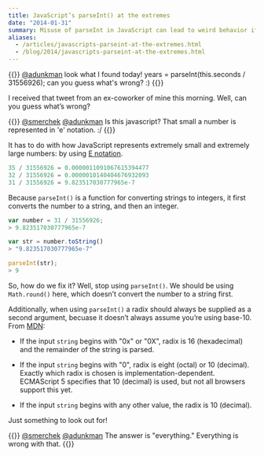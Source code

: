 ```yaml
---
title: JavaScript’s parseInt() at the extremes
date: "2014-01-31"
summary: Misuse of parseInt in JavaScript can lead to weird behavior if the number being parsed is large or small enough to be represented in E notation.
aliases:
  - /articles/javascripts-parseint-at-the-extremes.html
  - /blog/2014/javascripts-parseint-at-the-extremes.html
---
```


{{<tweet src="https://twitter.com/smerchek/statuses/429292734977802242" author="Scott Smerchek (@smerchek)" date="January 31, 2014">}}
  [@adunkman](https://twitter.com/adunkman) look what I found today! years = parseInt(this.seconds / 31556926); can you guess what&#39;s wrong? :)
{{</tweet>}}

I received that tweet from an ex-coworker of mine this morning. Well, can you guess what’s wrong?

{{<tweet src="https://twitter.com/dustyburwell/statuses/429295164201238528" author="Make the World Dance (@dustyburwell)" date="January 31, 2014">}}
  [@smerchek](https://twitter.com/smerchek) [@adunkman](https://twitter.com/adunkman) Is this javascript? That small a number is represented in &#39;e&#39; notation. :/
{{</tweet>}}

It has to do with how JavaScript represents extremely small and extremely large numbers: by using [E notation](http://en.wikipedia.org/wiki/Scientific_notation#E_notation).

```javascript
35 / 31556926 = 0.0000011091067615394477
32 / 31556926 = 0.0000010140404676932093
31 / 31556926 = 9.823517030777965e-7
```

Because `parseInt()` is a function for converting strings to integers, it first converts the number to a string, and then an integer.

```javascript
var number = 31 / 31556926;
> 9.823517030777965e-7

var str = number.toString()
> "9.823517030777965e-7"

parseInt(str);
> 9
```

So, how do we fix it? Well, stop using `parseInt()`. We should be using `Math.round()` here, which doesn’t convert the number to a string first.

Additionally, when using `parseInt()` a radix should always be supplied as a second argument, becuase it doesn’t always assume you’re using base-10. From [MDN](https://developer.mozilla.org/en-US/docs/Web/JavaScript/Reference/Global_Objects/parseInt):

- If the input `string` begins with "0x" or "0X", radix is 16 (hexadecimal) and the remainder of the string is parsed.

- If the input `string` begins with "0", radix is eight (octal) or 10 (decimal).  Exactly which radix is chosen is implementation-dependent. ECMAScript 5 specifies that 10 (decimal) is used, but not all browsers support this yet.

- If the input `string` begins with any other value, the radix is 10 (decimal).

Just something to look out for!

{{<tweet src="https://twitter.com/dpoeschl/statuses/429302936737304576" author="David Poeschl (@dpoeschl)" date="January 31, 2014">}}
  [@smerchek](https://twitter.com/smerchek) [@adunkman](https://twitter.com/adunkman) The answer is &quot;everything.&quot; Everything is wrong with that.
{{</tweet>}}
